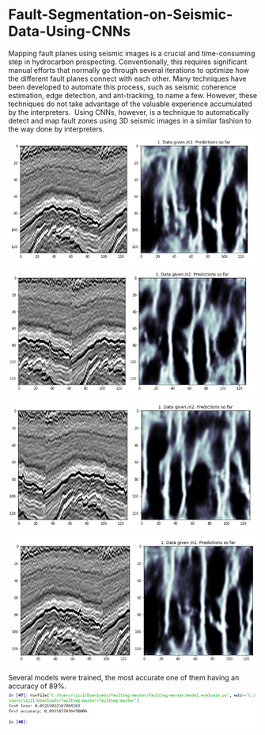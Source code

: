 # Fault-Segmentation-on-Seismic-Data-Using-CNNs
Mapping fault planes using seismic images is a crucial and time-consuming step in hydrocarbon prospecting.
Conventionally, this requires significant manual efforts that normally go through several iterations to optimize how the different fault planes connect with each other.​ 
Many techniques have been developed to automate this process, such as seismic coherence estimation, edge detection, and ant-tracking, to name a few. 
However, these techniques do not take advantage of the valuable experience accumulated by the interpreters. ​ 
Using CNNs, however, is a technique to automatically detect and map fault zones using 3D seismic images in a similar fashion to the way done by interpreters.​
![Results 1](https://github.com/PranjalGhildiyal/Fault-Segmentation-on-Seismic-Data-Using-CNNs/blob/main/Screenshot%20(252).png)
![Results 2](https://github.com/PranjalGhildiyal/Fault-Segmentation-on-Seismic-Data-Using-CNNs/blob/main/Screenshot%20(253).png)
![Results 3](https://github.com/PranjalGhildiyal/Fault-Segmentation-on-Seismic-Data-Using-CNNs/blob/main/Screenshot%20(254).png)
![Results 4](https://github.com/PranjalGhildiyal/Fault-Segmentation-on-Seismic-Data-Using-CNNs/blob/main/Screenshot%20(255).png)


Several models were trained, the most accurate one of them having an accuracy of 89%.
![Accuracy](https://github.com/PranjalGhildiyal/Fault-Segmentation-on-Seismic-Data-Using-CNNs/blob/main/Screenshot%20(256).png)
